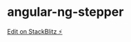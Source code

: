 # angular-ng-stepper

[Edit on StackBlitz ⚡️](https://stackblitz.com/edit/angular-ng-stepper-f177ns)